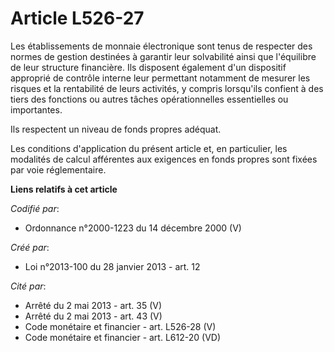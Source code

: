 # Article L526-27

Les établissements de monnaie électronique sont tenus de respecter des normes de gestion destinées à garantir leur
solvabilité ainsi que l'équilibre de leur structure financière. Ils disposent également d'un dispositif approprié de contrôle
interne leur permettant notamment de mesurer les risques et la rentabilité de leurs activités, y compris lorsqu'ils confient
à des tiers des fonctions ou autres tâches opérationnelles essentielles ou importantes.

Ils respectent un niveau de fonds propres adéquat.

Les conditions d'application du présent article et, en particulier, les modalités de calcul afférentes aux exigences en fonds
propres sont fixées par voie réglementaire.

**Liens relatifs à cet article**

_Codifié par_:

  - Ordonnance n°2000-1223 du 14 décembre 2000 (V)

_Créé par_:

  - Loi n°2013-100 du 28 janvier 2013 - art. 12

_Cité par_:

  - Arrêté du 2 mai 2013 - art. 35 (V)
  - Arrêté du 2 mai 2013 - art. 43 (V)
  - Code monétaire et financier - art. L526-28 (V)
  - Code monétaire et financier - art. L612-20 (VD)
